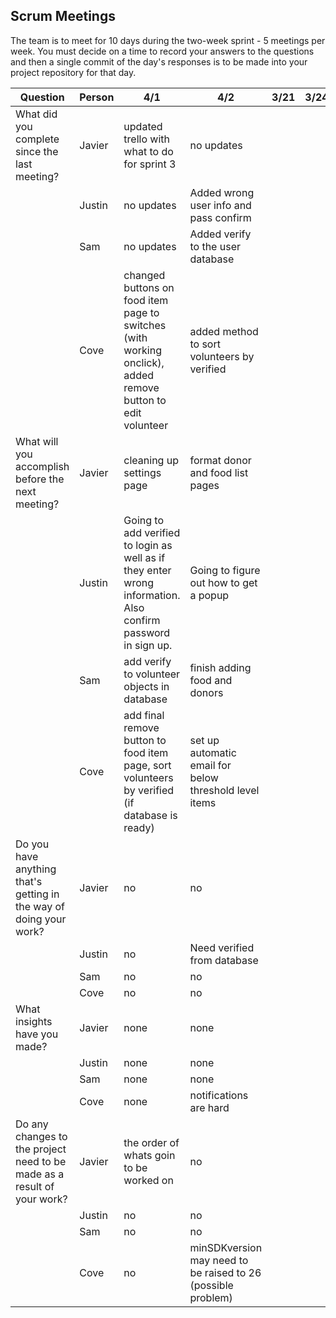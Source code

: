 ## Scrum Meetings
The team is to meet for 10 days during the two-week sprint - 5 meetings per week. You must decide on a time to record your answers to the questions and then a single commit of the day's responses is to be made into your project repository for that day.

Question    |          Person                                             | 4/1 | 4/2 | 3/21 | 3/24 | 3/25 | 3/26 | 3/27 | 3/28 | 3/29 | 3/30 |
------------|---------------------------------------------------------------------|-----|-----|-----|-----|-----|-----|-----|----|-----|-----|                                                              
| What did you complete since the last meeting? | Javier |updated trello with what to do for sprint 3 | no updates |
|            | Justin | no updates | Added wrong user info and pass confirm |
|            | Sam | no updates | Added verify to the user database
|            | Cove | changed buttons on food item page to switches (with working onclick), added remove button to edit volunteer | added method to sort volunteers by verified |
| What will you accomplish before the next meeting? | Javier | cleaning up settings page | format donor and food list pages |
|            | Justin |Going to add verified to login as well as if they enter wrong information. Also confirm password in sign up. | Going to figure out how to get a popup |
|            | Sam | add verify to volunteer objects in database | finish adding food and donors |
|            | Cove | add final remove button to food item page, sort volunteers by verified (if database is ready) | set up automatic email for below threshold level items |
| Do you have anything that's getting in the way of doing your work? | Javier | no | no
|            | Justin | no | Need verified from database |
|            | Sam | no | no
|            | Cove | no | no |
| What insights have you made? | Javier | none | none
|            | Justin | none | none |
|            | Sam | none | none
|            | Cove | none | notifications are hard
| Do any changes to the project need to be made as a result of your work? | Javier | the order of whats goin to be worked on | no |
|            | Justin | no | no |
|            | Sam | no | no |
|            | Cove | no | minSDKversion may need to be raised to 26 (possible problem) |
